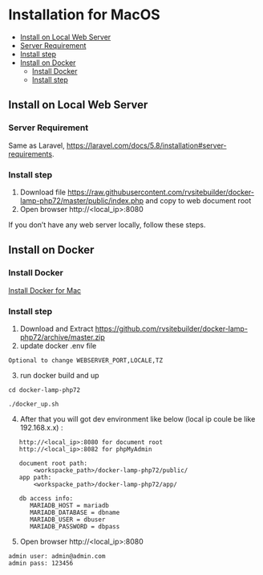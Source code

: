 # Installation for MacOS

- [Install on Local Web Server](#install-on-local-web-server)
- [Server Requirement](#server-requirement)
- [Install step](#install-step)
- [Install on Docker](#install-on-docker)
  - [Install Docker](#install-docker)
  - [Install step](#install-step-1)

## Install on Local Web Server

### Server Requirement

Same as Laravel, https://laravel.com/docs/5.8/installation#server-requirements.

### Install step

1. Download file https://raw.githubusercontent.com/rvsitebuilder/docker-lamp-php72/master/public/index.php and copy to web document root
2. Open browser http://<local_ip>:8080

If you don’t have any web server locally, follow these steps.

## Install on Docker

### Install Docker

[Install Docker for Mac](https://hub.docker.com/editions/community/docker-ce-desktop-mac)

### Install step

1. Download and Extract https://github.com/rvsitebuilder/docker-lamp-php72/archive/master.zip
2. update docker .env file

```
Optional to change WEBSERVER_PORT,LOCALE,TZ
```

3. run docker build and up

```
cd docker-lamp-php72

./docker_up.sh
```

4. After that you will got dev environment like below (local ip coule be like 192.168.x.x) :

```
   http://<local_ip>:8080 for document root
   http://<local_ip>:8082 for phpMyAdmin

   document root path:
       <workspacke_path>/docker-lamp-php72/public/
   app path:
       <workspacke_path>/docker-lamp-php72/app/

   db access info:
      MARIADB_HOST = mariadb
      MARIADB_DATABASE = dbname
      MARIADB_USER = dbuser
      MARIADB_PASSWORD = dbpass
```

5. Open browser http://<local_ip>:8080

```
admin user: admin@admin.com
admin pass: 123456
```

